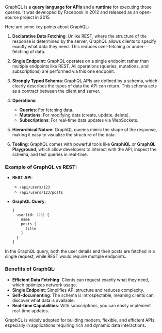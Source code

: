 GraphQL is a **query language for APIs** and a **runtime** for executing those queries. It was developed by Facebook in 2012 and released as an open-source project in 2015. 

Here are some key points about GraphQL:

1. **Declarative Data Fetching**: Unlike REST, where the structure of the response is determined by the server, GraphQL allows clients to specify exactly what data they need. This reduces over-fetching or under-fetching of data.

2. **Single Endpoint**: GraphQL operates on a single endpoint rather than multiple endpoints like REST. All operations (queries, mutations, and subscriptions) are performed via this one endpoint.

3. **Strongly Typed Schema**: GraphQL APIs are defined by a schema, which clearly describes the types of data the API can return. This schema acts as a contract between the client and server.

4. **Operations**: 
   - **Queries**: For fetching data.
   - **Mutations**: For modifying data (create, update, delete).
   - **Subscriptions**: For real-time data updates via WebSockets.

5. **Hierarchical Nature**: GraphQL queries mimic the shape of the response, making it easy to visualize the structure of the data.

6. **Tooling**: GraphQL comes with powerful tools like **GraphiQL** or **GraphQL Playground**, which allow developers to interact with the API, inspect the schema, and test queries in real-time.

### Example of GraphQL vs REST:
- **REST API**:
   - `/api/users/123`
   - `/api/users/123/posts`

- **GraphQL Query**:
   ```graphql
   {
     user(id: 123) {
       name
       posts {
         title
       }
     }
   }
   ```
In the GraphQL query, both the user details and their posts are fetched in a single request, while REST would require multiple endpoints.

### Benefits of GraphQL:
- **Efficient Data Fetching**: Clients can request exactly what they need, which optimizes network usage.
- **Single Endpoint**: Simplifies API structure and reduces complexity.
- **Self-documenting**: The schema is introspectable, meaning clients can discover what data is available.
- **Real-time Capabilities**: With subscriptions, you can easily implement real-time updates.

GraphQL is widely adopted for building modern, flexible, and efficient APIs, especially in applications requiring rich and dynamic data interactions.